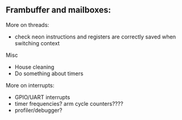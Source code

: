 Frambuffer and mailboxes:
 - 
 
 
More on threads:
 - check neon instructions and registers are correctly saved when switching context
 
Misc
 - House cleaning 
 - Do something about timers
  
More on interrupts:
 - GPIO/UART interrupts
 - timer frequencies? arm cycle counters????
 - profiler/debugger?
